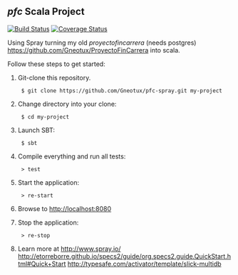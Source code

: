 ## _pfc_ Scala Project

[![Build Status](https://travis-ci.org/Gneotux/pfc-spray.svg?branch=master)](https://travis-ci.org/Gneotux/pfc-spray)
[![Coverage Status](https://img.shields.io/coveralls/Gneotux/pfc-spray.svg)](https://coveralls.io/r/Gneotux/pfc-spray?branch=master)

Using Spray turning my old _proyectofincarrera_ (needs postgres) https://github.com/Gneotux/ProyectoFinCarrera into scala.

Follow these steps to get started:

1. Git-clone this repository.

        $ git clone https://github.com/Gneotux/pfc-spray.git my-project

2. Change directory into your clone:

        $ cd my-project

3. Launch SBT:

        $ sbt

4. Compile everything and run all tests:

        > test

5. Start the application:

        > re-start

6. Browse to [http://localhost:8080](http://localhost:8080/)

7. Stop the application:

        > re-stop

8. Learn more at 
http://www.spray.io/
http://etorreborre.github.io/specs2/guide/org.specs2.guide.QuickStart.html#Quick+Start
http://typesafe.com/activator/template/slick-multidb
